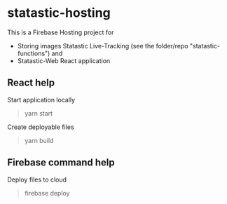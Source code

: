 # statastic-hosting
This is a Firebase Hosting project for 
- Storing images Statastic Live-Tracking (see the folder/repo "statastic-functions") and
- Statastic-Web React application


## React help
Start application locally
> yarn start

Create deployable files
> yarn build


## Firebase command help
Deploy files to cloud
> firebase deploy
